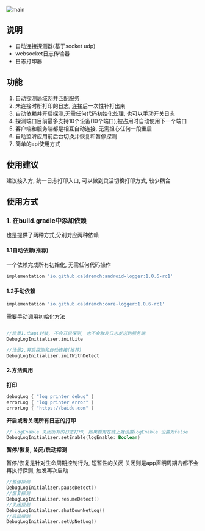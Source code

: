 ![main](https://github.com/github/docs/actions/workflows/main.yml/badge.svg?branch=main)

## 说明

- 自动连接探测器(基于socket udp)
- websocket日志传输器
- 日志打印器

## 功能

1. 自动探测局域网并匹配服务
2. 未连接时所打印的日志, 连接后一次性补打出来
3. 自动依赖并开启探测,无需任何代码初始化处理, 也可以手动开关日志
4. 探测端口目前最多支持10个设备(10个端口),被占用时自动使用下一个端口
5. 客户端和服务端都是相互自动连接, 无需担心任何一段重启
6. 自动监听应用前后台切换并恢复和暂停探测
7. 简单的api使用方式

## 使用建议

建议接入方, 统一日志打印入口, 可以做到灵活切换打印方式, 较少耦合

## 使用方式

### 1. 在build.gradle中添加依赖

也是提供了两种方式,分别对应两种依赖

#### 1.1自动依赖(推荐)

一个依赖完成所有初始化, 无需任何代码操作

```gradle
implementation 'io.github.caldremch:android-logger:1.0.6-rc1'
```

#### 1.2手动依赖

```gradle
implementation 'io.github.caldremch:core-logger:1.0.6-rc1'
```

需要手动调用初始化方法

```kotlin

//场景1.出api封装, 不会开启探测, 也不会触发日志发送到服务端
DebugLogInitializer.initLite

//场景2.开启探测和自动连接(推荐)
DebugLogInitializer.initWithDetect

```

#### 2.方法调用

**打印**

```kotlin
debugLog { "log printer debug" }
errorLog { "log printer error" }
errorLog { "https://baidu.com" }
```

**开启或者关闭所有日志的打印**

```kotlin
// logEnable 关闭所有的日志打印, 如果要用在线上就设置logEnable 设置为false
DebugLogInitializer.setEnable(logEnable: Boolean)
```

**暂停/恢复, 关闭/启动探测**

暂停/恢复是针对生命周期控制行为, 短暂性的关闭
关闭则是app声明周期内都不会再执行探测, 触发再次启动

```kotlin
//暂停探测
DebugLogInitializer.pauseDetect()
//恢复探测
DebugLogInitializer.resumeDetect()
//关闭探测
DebugLogInitializer.shutDownNetLog()
//启动探测
DebugLogInitializer.setUpNetLog()
```


